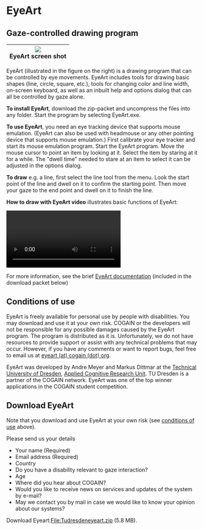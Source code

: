 

# EyeArt

##  Gaze-controlled drawing program

|![][1]<br>EyeArt screen shot<br>|
|---|


EyeArt (illustrated in the figure on the right) is a drawing program that can be controlled by eye movements. EyeArt includes tools for drawing basic shapes (line, circle, square, etc.), tools for changing color and line width, on-screen keyboard, as well as an inbuilt help and options dialog that can all be controlled by gaze alone. 

**To install EyeArt**, download the zip-packet and uncompress the files into any folder. Start the program by selecting EyeArt.exe. 

**To use EyeArt**, you need an eye tracking device that supports mouse emulation. (EyeArt can also be used with headmouse or any other pointing device that supports mouse emulation.) First calibrate your eye tracker and start its mouse emulation program. Start the EyeArt program. Move the mouse cursor to point an item by looking at it. Select the item by staring at it for a while. The "dwell time" needed to stare at an item to select it can be adjusted in the options dialog. 

**To draw** e.g. a line, first select the line tool from the menu. Look the start point of the line and dwell on it to confirm the starting point. Then move your gaze to the end point and dwell on it to finish the line. 

**How to draw with EyeArt video** illustrates basic functions of EyeArt: 

![EyeArt][2]

For more information, see the brief [EyeArt documentation][3] (included in the download packet below) 

##  Conditions of use <a name="ConditionUse"></a>

EyeArt is freely available for personal use by people with disabilities. You may download and use it at your own risk. COGAIN or the developers will not be responsible for any possible damages caused by the EyeArt program. The program is distributed as it is. Unfortunately, we do not have resources to provide support or assist with any technical problems that may occur. However, if you have any comments or want to report bugs, feel free to email us at [eyeart (at) cogain (dot) org][4]. 

EyeArt was developed by Andre Meyer and Markus Dittmar at the [Technical University of Dresden][5], [Applied Cognitive Research Unit][6]. TU Dresden is a partner of the COGAIN network. EyeArt was one of the top winner applications in the COGAIN student competition. 

##  Download EyeArt 

Note that you download and use EyeArt at your own risk (see [conditions of use](#ConditionUse) above).

Please send us your details 

* Your name (Required) 
* Email address (Required) 
* Country 
* Do you have a disability relevant to gaze interaction? 
* Age 
* Where did you hear about COGAIN? 
* Would you like to receive news on services and updates of the system by e-mail? 
* May we contact you by mail in case we would like to know your opinion about our systems? 

Download Eyeart:[File:Tudresdeneyeart.zip][7] (5.8 MB). 

[1]: /Img/180px-Eyeart.jpg
[2]: /Videos/Tudresden-ea.mp4
[3]: /Doc/EyeArt_Documentation.pdf
[4]: mailto:eyeart%40cogain.org
[5]: http://www.tu-dresden.de/
[6]: http://rcswww.urz.tu-dresden.de/~cogsci/
[7]: /Doc/Tudresdeneyeart.zip

  
<!--stackedit_data:
eyJoaXN0b3J5IjpbNjY0NTc5MzY5LC0xMjQ2MTY1ODMwLC0xOD
cwNDYyODA2XX0=
-->